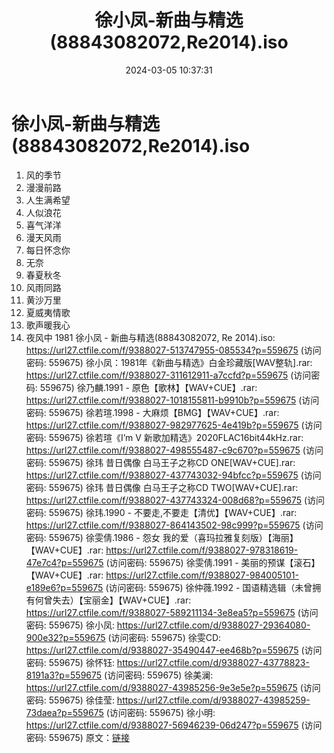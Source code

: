 ﻿---
title: 徐小凤-新曲与精选(88843082072,Re2014).iso
date: 2024-03-05 10:37:31
categories: WAV车载音乐、镜像
tags: 华语中文
---
# 徐小凤-新曲与精选(88843082072,Re2014).iso

01. 风的季节
02. 漫漫前路
03. 人生满希望
04. 人似浪花
05. 喜气洋洋
06. 漫天风雨
07. 每日怀念你
08. 无奈
09. 春夏秋冬
10. 风雨同路
11. 黄沙万里
12. 夏威夷情歌
13. 歌声暖我心
14. 夜风中
1981 徐小凤 - 新曲与精选(88843082072, Re 2014).iso: https://url27.ctfile.com/f/9388027-513747955-085534?p=559675
(访问密码: 559675)
徐小凤：1981年《新曲与精选》白金珍藏版[WAV整轨].rar: https://url27.ctfile.com/f/9388027-311612911-a7ccfd?p=559675
(访问密码: 559675)
徐乃麟.1991 - 原色【歌林】【WAV+CUE】.rar: https://url27.ctfile.com/f/9388027-1018155811-b9910b?p=559675
(访问密码: 559675)
徐若瑄.1998 - 大麻烦【BMG】【WAV+CUE】.rar: https://url27.ctfile.com/f/9388027-982977625-4e419b?p=559675
(访问密码: 559675)
徐若瑄《I’m V 新歌加精选》2020FLAC16bit44kHz.rar: https://url27.ctfile.com/f/9388027-498555487-c9c670?p=559675
(访问密码: 559675)
徐玮 昔日偶像 白马王子之称CD ONE[WAV+CUE].rar: https://url27.ctfile.com/f/9388027-437743032-94bfcc?p=559675
(访问密码: 559675)
徐玮 昔日偶像 白马王子之称CD TWO[WAV+CUE].rar: https://url27.ctfile.com/f/9388027-437743324-008d68?p=559675
(访问密码: 559675)
徐玮.1990 - 不要走,不要走【清优】【WAV+CUE】.rar: https://url27.ctfile.com/f/9388027-864143502-98c999?p=559675
(访问密码: 559675)
徐雯倩.1986 - 怨女 我的爱（喜玛拉雅复刻版）【海丽】【WAV+CUE】.rar: https://url27.ctfile.com/f/9388027-978318619-47e7c4?p=559675
(访问密码: 559675)
徐雯倩.1991 - 美丽的预谋【滚石】【WAV+CUE】.rar: https://url27.ctfile.com/f/9388027-984005101-e189e6?p=559675
(访问密码: 559675)
徐仲薇.1992 - 国语精选辑（未曾拥有何曾失去）【宝丽金】【WAV+CUE】.rar: https://url27.ctfile.com/f/9388027-589211134-3e8ea5?p=559675
(访问密码: 559675)
徐小凤: https://url27.ctfile.com/d/9388027-29364080-900e32?p=559675
(访问密码: 559675)
徐雯CD: https://url27.ctfile.com/d/9388027-35490447-ee468b?p=559675
(访问密码: 559675)
徐怀钰: https://url27.ctfile.com/d/9388027-43778823-8191a3?p=559675
(访问密码: 559675)
徐美澜: https://url27.ctfile.com/d/9388027-43985256-9e3e5e?p=559675
(访问密码: 559675)
徐佳莹: https://url27.ctfile.com/d/9388027-43985259-73daea?p=559675
(访问密码: 559675)
徐小明: https://url27.ctfile.com/d/9388027-56946239-06d247?p=559675
(访问密码: 559675)
原文：[链接](https://blog.sina.com.cn/s/blog_1647c7e76010314l8.html)